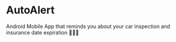 # AutoAlert
Android Mobile App that reminds you about your car inspection and insurance date expiration 🚨🔔📅
